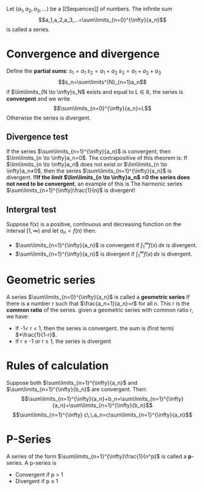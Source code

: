 Let ($a_1,a_2,a_3,...$) be a [[Sequences]] of numbers.
The infinite sum$$a_1,a_2,a_3,...=\sum\limits_{n=0}^{\infty}{a_n}$$
is called a series. 
# Convergence and divergence
Define the **partial sums**: 
	$s_1=a_1$
	$s_2=a_1+a_2$
	$s_3=a_1+a_2+a_3$
	$$s_n=\sum\limits^{N}_{n=1}a_n$$
if $\lim\limits_{N \to \infty}s_N$ exists and equal to L ∈ ℝ, the series is **convergent**
and we write $$\sum\limits_{n=0}^{\infty}{a_n}=L$$
Otherwise the series is divergent. 

## Divergence test
If the series $\sum\limits_{n=1}^{\infty}{a_n}$ is convergent, then $\lim\limits_{n \to \infty}a_n=0$.
The contrapositive of this theorem is:
If $\lim\limits_{n \to \infty}a_n$ does not exist or $\lim\limits_{n \to \infty}a_n≠0$, then the series $\sum\limits_{n=1}^{\infty}{a_n}$ is divergent. 
**!!If the limit $\lim\limits_{n \to \infty}a_n$ =0 the series does not need to be convergent**, an example of this is The harmonic series $\sum\limits_{n=1}^{\infty}\frac{1}{n}$ is divergent!

## Intergral test
Suppose f(x) is a positive, continuous and decreasing function on the interval $[1,\infty)$ and let $a_n=f(n)$ then: 
* $\sum\limits_{n=1}^{\infty}{a_n}$ is convergent if $\int_{1}^{\infty} f(x) \,dx$ is divergent.
* $\sum\limits_{n=1}^{\infty}{a_n}$ is divergent if $\int_{1}^{\infty} f(x) \,dx$ is divergent.
# Geometric series
A series $\sum\limits_{n=0}^{\infty}{a_n}$ is called a **geometric series**
If there is a number r such that $\frac{a_n+1}{a_n}=r$ for all n.
This r is the **common ratio** of the series. 
given a geometric series with common ratio r, we have:
* If -1< r < 1, then the series is convergent. 
		the sum is (first term) $*\frac{1}{1-r}$.
* If r ≤ -1 or r ≥ 1, the series is divergent

# Rules of calculation
Suppose both $\sum\limits_{n=1}^{\infty}{a_n}$ and $\sum\limits_{n=1}^{\infty}{b_n}$ are convergent. Then: 
$$\sum\limits_{n=1}^{\infty}{a_n}+b_n=\sum\limits_{n=1}^{\infty}{a_n}+\sum\limits_{n=1}^{\infty}{b_n}$$
$$\sum\limits_{n=1}^{\infty} c\,\,a_n=c\sum\limits_{n=1}^{\infty}{a_n}$$
# P-Series
A series of the form $\sum\limits_{n=1}^{\infty}\frac{1}{n^p}$ is called a **p**-series.
A p-series is
* Convergent if p > 1
* Divergent if p ≤ 1